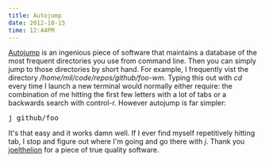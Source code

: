 ```yaml
---
title: Autojump
date: 2012-10-15
time: 12:44PM
---
```

[Autojump](http://github.com/joelthelion/autojump) is an ingenious piece of software that maintains a database of the most frequent directories you use from command line. Then you can simply jump to those directories by short hand. For example, I frequently vist the directory */home/mil/code/repos/github/foo-wm*. Typing this out with *cd* every time I launch a new terminal would normally either require: the combination of me hitting the first few letters with a lot of tabs or a backwards search with control-r. However autojump is far simpler:

<pre class="sh_c">
j github/foo
</pre>

It's that easy and it works damn well. If I ever find myself repetitively hitting tab, I stop and figure out where I'm going and go there with *j*. Thank you [joelthelion](http://github.com/joelthelion) for a piece of true quality software.
